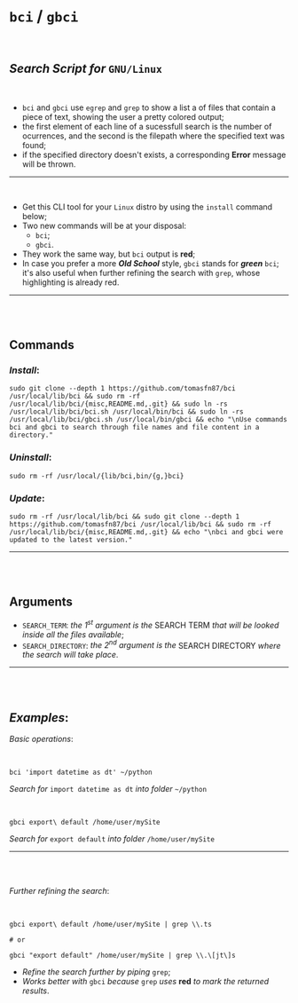 # `bci` / `gbci`

<br>

## *Search Script for* `GNU/Linux`

<br>

- `bci` and `gbci` use `egrep` and `grep` to show a list a of files that contain a piece of text, showing the user a pretty colored output;
- the first element of each line of a sucessfull search is the number of ocurrences, and the second is the filepath where the specified text was found;
- if the specified directory doesn't exists, a corresponding **Error** message will be thrown.

---

<br>

- Get this CLI tool for your `Linux` distro by using the `install` command below;
- Two new commands will be at your disposal:
  - `bci`;
  - `gbci`.
- They work the same way, but `bci` output is __red__;
- In case you prefer a more *__Old School__* style, `gbci` stands for *__green__* `bci`; it's also useful when further refining the search with `grep`, whose highlighting is already red.

---

<br><br>

## Commands

### *__Install__*:

```shell
sudo git clone --depth 1 https://github.com/tomasfn87/bci /usr/local/lib/bci && sudo rm -rf /usr/local/lib/bci/{misc,README.md,.git} && sudo ln -rs /usr/local/lib/bci/bci.sh /usr/local/bin/bci && sudo ln -rs /usr/local/lib/bci/gbci.sh /usr/local/bin/gbci && echo "\nUse commands bci and gbci to search through file names and file content in a directory."
```

### *__Uninstall__*:

```shell
sudo rm -rf /usr/local/{lib/bci,bin/{g,}bci}
```

### *__Update__*:

```shell
sudo rm -rf /usr/local/lib/bci && sudo git clone --depth 1 https://github.com/tomasfn87/bci /usr/local/lib/bci && sudo rm -rf /usr/local/lib/bci/{misc,README.md,.git} && echo "\nbci and gbci were updated to the latest version."
```

---

<br><br>

## Arguments

- `SEARCH_TERM`: _the 1<sup>st</sup> argument is the_ SEARCH TERM _that will be looked inside all the files available_;
- `SEARCH_DIRECTORY`: _the 2<sup>nd</sup> argument is the_ SEARCH DIRECTORY _where the search will take place_.

---

<br><br>

## _Examples_:

*Basic operations*:

<br>

```shell
bci 'import datetime as dt' ~/python
```

*Search for* `import datetime as dt` *into folder* `~/python`

<br>

```shell
gbci export\ default /home/user/mySite
```

*Search for* `export default` *into folder* `/home/user/mySite`

---

<br><br>

*Further refining the search*:

<br>

```shell
gbci export\ default /home/user/mySite | grep \\.ts

# or

gbci "export default" /home/user/mySite | grep \\.\[jt\]s
```

- *Refine the search further by piping* `grep`;
- *Works better with* `gbci` *because* `grep` *uses* **red** *to mark the returned results*.